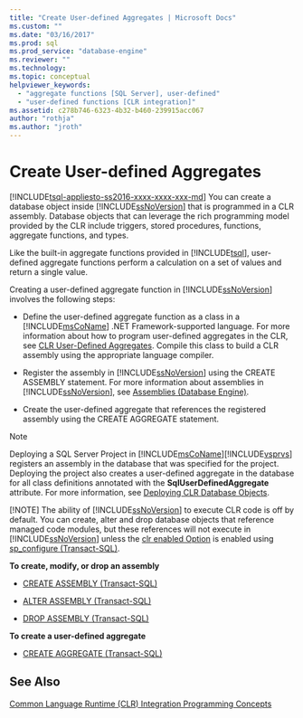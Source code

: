 ```yaml
---
title: "Create User-defined Aggregates | Microsoft Docs"
ms.custom: ""
ms.date: "03/16/2017"
ms.prod: sql
ms.prod_service: "database-engine"
ms.reviewer: ""
ms.technology: 
ms.topic: conceptual
helpviewer_keywords: 
  - "aggregate functions [SQL Server], user-defined"
  - "user-defined functions [CLR integration]"
ms.assetid: c278b746-6323-4b32-b460-239915acc067
author: "rothja"
ms.author: "jroth"
---
```

# Create User-defined Aggregates
[!INCLUDE[tsql-appliesto-ss2016-xxxx-xxxx-xxx-md](../../includes/tsql-appliesto-ss2016-xxxx-xxxx-xxx-md.md)]
  You can create a database object inside [!INCLUDE[ssNoVersion](../../includes/ssnoversion-md.md)] that is programmed in a CLR assembly. Database objects that can leverage the rich programming model provided by the CLR include triggers, stored procedures, functions, aggregate functions, and types.  
  
 Like the built-in aggregate functions provided in [!INCLUDE[tsql](../../includes/tsql-md.md)], user-defined aggregate functions perform a calculation on a set of values and return a single value.  
  
 Creating a user-defined aggregate function in [!INCLUDE[ssNoVersion](../../includes/ssnoversion-md.md)] involves the following steps:  
  
-   Define the user-defined aggregate function as a class in a [!INCLUDE[msCoName](../../includes/msconame-md.md)] .NET Framework-supported language. For more information about how to program user-defined aggregates in the CLR, see [CLR User-Defined Aggregates](../../relational-databases/clr-integration-database-objects-user-defined-functions/clr-user-defined-aggregates.md). Compile this class to build a CLR assembly using the appropriate language compiler.  
  
-   Register the assembly in [!INCLUDE[ssNoVersion](../../includes/ssnoversion-md.md)] using the CREATE ASSEMBLY statement. For more information about assemblies in [!INCLUDE[ssNoVersion](../../includes/ssnoversion-md.md)], see [Assemblies &#40;Database Engine&#41;](../../relational-databases/clr-integration/assemblies-database-engine.md).  
  
-   Create the user-defined aggregate that references the registered assembly using the CREATE AGGREGATE statement.  
  
> [!NOTE]
>  Deploying a SQL Server Project in [!INCLUDE[msCoName](../../includes/msconame-md.md)][!INCLUDE[vsprvs](../../includes/vsprvs-md.md)] registers an assembly in the database that was specified for the project. Deploying the project also creates a user-defined aggregate in the database for all class definitions annotated with the **SqlUserDefinedAggregate** attribute. For more information, see [Deploying CLR Database Objects](../../relational-databases/clr-integration/deploying-clr-database-objects.md).  
> 
> [!NOTE]
>  The ability of [!INCLUDE[ssNoVersion](../../includes/ssnoversion-md.md)] to execute CLR code is off by default. You can create, alter and drop database objects that reference managed code modules, but these references will not execute in [!INCLUDE[ssNoVersion](../../includes/ssnoversion-md.md)] unless the [clr enabled Option](../../database-engine/configure-windows/clr-enabled-server-configuration-option.md) is enabled using [sp_configure (Transact-SQL)](../../relational-databases/system-stored-procedures/sp-configure-transact-sql.md).  
  
 **To create, modify, or drop an assembly**  
  
-   [CREATE ASSEMBLY &#40;Transact-SQL&#41;](../../t-sql/statements/create-assembly-transact-sql.md)  
  
-   [ALTER ASSEMBLY &#40;Transact-SQL&#41;](../../t-sql/statements/alter-assembly-transact-sql.md)  
  
-   [DROP ASSEMBLY &#40;Transact-SQL&#41;](../../t-sql/statements/drop-assembly-transact-sql.md)  
  
 **To create a user-defined aggregate**  
  
-   [CREATE AGGREGATE &#40;Transact-SQL&#41;](../../t-sql/statements/create-aggregate-transact-sql.md)  
  
## See Also  
 [Common Language Runtime &#40;CLR&#41; Integration Programming Concepts](../../relational-databases/clr-integration/common-language-runtime-clr-integration-programming-concepts.md)  
  
  
